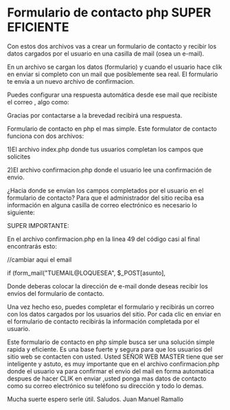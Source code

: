 Formulario de contacto php SUPER EFICIENTE 
=============

Con estos dos archivos  vas a crear  un  formulario de contacto y recibir los datos cargados por el usuario  en una casilla de mail (osea un e-mail).

En un archivo se cargan los datos  (formulario) y cuando el usuario hace clik en enviar si completo con un mail 
que posiblemente sea real.
El formulario te envía a un nuevo archivo de confirmacion.




Puedes configurar una respuesta automática desde ese mail que recibiste el correo , algo como:

Gracias por contactarse a la brevedad recibirá una respuesta.


Formulario de contacto  en php el mas simple.
Este formulator de contacto funciona con dos archivos:

1)El archivo index.php donde tus usuarios completan los campos que solicites 

2)El archivo confirmacion.php donde el usuario lee una confirmación de envio.


¿Hacia donde se envían los campos completados por el usuario  en el formulario de contacto?
Para que el administrador del sitio reciba esa información en alguna casilla de correo electrónico es  necesario lo siguiente:

SUPER IMPORTANTE:

En el archivo confirmacion.php en la linea  49 del código casi al final encontrarás esto:

//cambiar aqui el email 

if (form_mail("TUEMAIL@LOQUESEA", $_POST[asunto], 

Donde deberas colocar la dirección de e-mail  donde deseas recibir los envíos del formulario de contacto.

Una vez hecho eso, puedes completar el formulario  y recibirás un correo con los datos cargados por los usuarios del sitio.
Por cada clic en enviar en el formulario de contacto recibirás la información completada por el usuario.



Este formulario de contacto en php simple busca ser una solución simple rapida y eficiente.
Es una base fuerte y segura para que los usuarios del sitio web se contacten con usted.
Usted SEÑOR WEB MASTER tiene que ser inteligente y astuto, es muy importante que en el archivo confirmacion.php donde el usuario va para confirmar el envio del mail en forma automatica despues de hacer CLIK en enviar ,usted ponga mas datos de contacto como su correo electrónico su teléfono su dirección y todo lo demas.

Mucha suerte espero serle útil.
Saludos.
Juan Manuel Ramallo
